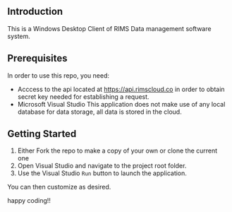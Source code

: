## Introduction
This is a Windows Desktop Client of RIMS Data management software system. 

## Prerequisites
In order to use this repo, you need:
  - Acccess to the api located at https://api.rimscloud.co in order to obtain secret key needed for establishing a request.
  - Microsoft Visual Studio 
This application does not make use of any local database for data storage, all data is stored in the cloud. 

## Getting Started
1. Either Fork the repo to make a copy of your own or clone the current one
2. Open Visual Studio and navigate to the project root folder. 
3. Use the Visual Studio `Run` button to launch the application. 

You can then customize as desired. 

happy coding!!

